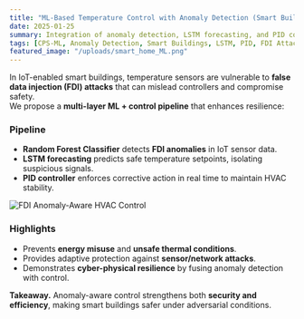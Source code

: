 ```yaml
---
title: "ML-Based Temperature Control with Anomaly Detection (Smart Buildings)"
date: 2025-01-25
summary: Integration of anomaly detection, LSTM forecasting, and PID control to defend against false data injection (FDI) in IoT-enabled HVAC systems.
tags: [CPS-ML, Anomaly Detection, Smart Buildings, LSTM, PID, FDI Attack]
featured_image: "/uploads/smart_home_ML.png"
---
```


In IoT-enabled smart buildings, temperature sensors are vulnerable to **false data injection (FDI) attacks** that can mislead controllers and compromise safety.  
We propose a **multi-layer ML + control pipeline** that enhances resilience:

### Pipeline
- **Random Forest Classifier** detects **FDI anomalies** in IoT sensor data.  
- **LSTM forecasting** predicts safe temperature setpoints, isolating suspicious signals.  
- **PID controller** enforces corrective action in real time to maintain HVAC stability.  

![FDI Anomaly-Aware HVAC Control](/uploads/smart_home_ML.png)

### Highlights
- Prevents **energy misuse** and **unsafe thermal conditions**.  
- Provides adaptive protection against **sensor/network attacks**.  
- Demonstrates **cyber-physical resilience** by fusing anomaly detection with control.  

**Takeaway.** Anomaly-aware control strengthens both **security and efficiency**, making smart buildings safer under adversarial conditions.
